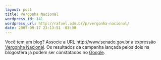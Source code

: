 ```yaml
--- 
layout: post
title: Vergonha Nacional
wordpress_id: 141
wordpress_url: http://rafael.adm.br/p/vergonha-nacional/
date: 2007-09-17 23:13:51 -03:00
---
```

Você tem um blog? Associe a URL <a target="_blank" href="http://www.senado.gov.br/">http://www.senado.gov.br</a> à expressão <a target="_blank" href="http://www.senado.gov.br/">Vergonha Nacional</a>. Os resultados da campanha lançada pelos dois na blogosfera já podem ser constatados no <a target="_blank" href="http://www.google.com.br/search?q=vergonha+nacional">Google</a>.
